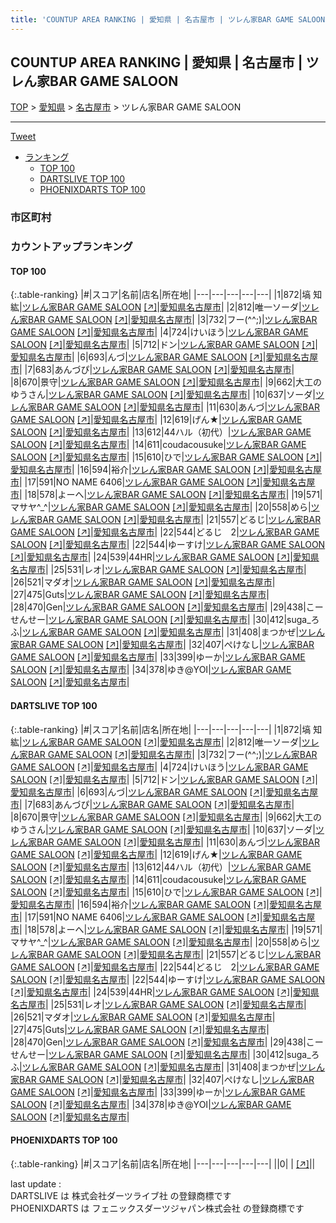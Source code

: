 ```yaml
---
title: 'COUNTUP AREA RANKING | 愛知県 | 名古屋市 | ツレん家BAR GAME SALOON'
---
```

## COUNTUP AREA RANKING | 愛知県 | 名古屋市 | ツレん家BAR GAME SALOON

[TOP](/darts/rank/) > [愛知県](/darts/rank/愛知県/) > [名古屋市](/darts/rank/愛知県/名古屋市/) > ツレん家BAR GAME SALOON

___

<a href="https://twitter.com/share?ref_src=twsrc%5Etfw" data-text="COUNTUP AREA RANKING | 愛知県名古屋市ツレん家BAR GAME SALOON" class="twitter-share-button" data-hashtags="DARTSLIVE,PHOENIXDARTS,darts,ダーツ" data-show-count="false">Tweet</a>

* [ランキング](#カウントアップランキング)
    * [TOP 100](#top-100)
    * [DARTSLIVE TOP 100](#dartslive-top-100)
    * [PHOENIXDARTS TOP 100](#phoenixdarts-top-100)

### 市区町村

<ul>

</ul>

### カウントアップランキング

#### TOP 100



{:.table-ranking}
|#|スコア|名前|店名|所在地|
|---|---|---|---|---|
|1|872|<span class="rank-name-dl">塙 知紘</span>|<a href="/darts/rank/shops/cebb5af639f83e980d9b047a20a7ba1e.html">ツレん家BAR GAME SALOON</a> <a href="https://search.dartslive.com/jp/shop/cebb5af639f83e980d9b047a20a7ba1e">[↗]</a>|<a href="/darts/rank/愛知県/名古屋市">愛知県名古屋市</a>|
|2|812|<span class="rank-name-dl">唯一ソーダ</span>|<a href="/darts/rank/shops/cebb5af639f83e980d9b047a20a7ba1e.html">ツレん家BAR GAME SALOON</a> <a href="https://search.dartslive.com/jp/shop/cebb5af639f83e980d9b047a20a7ba1e">[↗]</a>|<a href="/darts/rank/愛知県/名古屋市">愛知県名古屋市</a>|
|3|732|<span class="rank-name-dl">フー(^^;)</span>|<a href="/darts/rank/shops/cebb5af639f83e980d9b047a20a7ba1e.html">ツレん家BAR GAME SALOON</a> <a href="https://search.dartslive.com/jp/shop/cebb5af639f83e980d9b047a20a7ba1e">[↗]</a>|<a href="/darts/rank/愛知県/名古屋市">愛知県名古屋市</a>|
|4|724|<span class="rank-name-dl">けいほう</span>|<a href="/darts/rank/shops/cebb5af639f83e980d9b047a20a7ba1e.html">ツレん家BAR GAME SALOON</a> <a href="https://search.dartslive.com/jp/shop/cebb5af639f83e980d9b047a20a7ba1e">[↗]</a>|<a href="/darts/rank/愛知県/名古屋市">愛知県名古屋市</a>|
|5|712|<span class="rank-name-dl">ドン</span>|<a href="/darts/rank/shops/cebb5af639f83e980d9b047a20a7ba1e.html">ツレん家BAR GAME SALOON</a> <a href="https://search.dartslive.com/jp/shop/cebb5af639f83e980d9b047a20a7ba1e">[↗]</a>|<a href="/darts/rank/愛知県/名古屋市">愛知県名古屋市</a>|
|6|693|<span class="rank-name-dl">んづ</span>|<a href="/darts/rank/shops/cebb5af639f83e980d9b047a20a7ba1e.html">ツレん家BAR GAME SALOON</a> <a href="https://search.dartslive.com/jp/shop/cebb5af639f83e980d9b047a20a7ba1e">[↗]</a>|<a href="/darts/rank/愛知県/名古屋市">愛知県名古屋市</a>|
|7|683|<span class="rank-name-dl">あんづぴ</span>|<a href="/darts/rank/shops/cebb5af639f83e980d9b047a20a7ba1e.html">ツレん家BAR GAME SALOON</a> <a href="https://search.dartslive.com/jp/shop/cebb5af639f83e980d9b047a20a7ba1e">[↗]</a>|<a href="/darts/rank/愛知県/名古屋市">愛知県名古屋市</a>|
|8|670|<span class="rank-name-dl">景守</span>|<a href="/darts/rank/shops/cebb5af639f83e980d9b047a20a7ba1e.html">ツレん家BAR GAME SALOON</a> <a href="https://search.dartslive.com/jp/shop/cebb5af639f83e980d9b047a20a7ba1e">[↗]</a>|<a href="/darts/rank/愛知県/名古屋市">愛知県名古屋市</a>|
|9|662|<span class="rank-name-dl">大工のゆうさん</span>|<a href="/darts/rank/shops/cebb5af639f83e980d9b047a20a7ba1e.html">ツレん家BAR GAME SALOON</a> <a href="https://search.dartslive.com/jp/shop/cebb5af639f83e980d9b047a20a7ba1e">[↗]</a>|<a href="/darts/rank/愛知県/名古屋市">愛知県名古屋市</a>|
|10|637|<span class="rank-name-dl">ソーダ</span>|<a href="/darts/rank/shops/cebb5af639f83e980d9b047a20a7ba1e.html">ツレん家BAR GAME SALOON</a> <a href="https://search.dartslive.com/jp/shop/cebb5af639f83e980d9b047a20a7ba1e">[↗]</a>|<a href="/darts/rank/愛知県/名古屋市">愛知県名古屋市</a>|
|11|630|<span class="rank-name-dl">あんづ</span>|<a href="/darts/rank/shops/cebb5af639f83e980d9b047a20a7ba1e.html">ツレん家BAR GAME SALOON</a> <a href="https://search.dartslive.com/jp/shop/cebb5af639f83e980d9b047a20a7ba1e">[↗]</a>|<a href="/darts/rank/愛知県/名古屋市">愛知県名古屋市</a>|
|12|619|<span class="rank-name-dl">げん★</span>|<a href="/darts/rank/shops/cebb5af639f83e980d9b047a20a7ba1e.html">ツレん家BAR GAME SALOON</a> <a href="https://search.dartslive.com/jp/shop/cebb5af639f83e980d9b047a20a7ba1e">[↗]</a>|<a href="/darts/rank/愛知県/名古屋市">愛知県名古屋市</a>|
|13|612|<span class="rank-name-dl">44ハル（初代）</span>|<a href="/darts/rank/shops/cebb5af639f83e980d9b047a20a7ba1e.html">ツレん家BAR GAME SALOON</a> <a href="https://search.dartslive.com/jp/shop/cebb5af639f83e980d9b047a20a7ba1e">[↗]</a>|<a href="/darts/rank/愛知県/名古屋市">愛知県名古屋市</a>|
|14|611|<span class="rank-name-dl">coudacousuke</span>|<a href="/darts/rank/shops/cebb5af639f83e980d9b047a20a7ba1e.html">ツレん家BAR GAME SALOON</a> <a href="https://search.dartslive.com/jp/shop/cebb5af639f83e980d9b047a20a7ba1e">[↗]</a>|<a href="/darts/rank/愛知県/名古屋市">愛知県名古屋市</a>|
|15|610|<span class="rank-name-dl">ひで</span>|<a href="/darts/rank/shops/cebb5af639f83e980d9b047a20a7ba1e.html">ツレん家BAR GAME SALOON</a> <a href="https://search.dartslive.com/jp/shop/cebb5af639f83e980d9b047a20a7ba1e">[↗]</a>|<a href="/darts/rank/愛知県/名古屋市">愛知県名古屋市</a>|
|16|594|<span class="rank-name-dl">裕介</span>|<a href="/darts/rank/shops/cebb5af639f83e980d9b047a20a7ba1e.html">ツレん家BAR GAME SALOON</a> <a href="https://search.dartslive.com/jp/shop/cebb5af639f83e980d9b047a20a7ba1e">[↗]</a>|<a href="/darts/rank/愛知県/名古屋市">愛知県名古屋市</a>|
|17|591|<span class="rank-name-dl">NO NAME 6406</span>|<a href="/darts/rank/shops/cebb5af639f83e980d9b047a20a7ba1e.html">ツレん家BAR GAME SALOON</a> <a href="https://search.dartslive.com/jp/shop/cebb5af639f83e980d9b047a20a7ba1e">[↗]</a>|<a href="/darts/rank/愛知県/名古屋市">愛知県名古屋市</a>|
|18|578|<span class="rank-name-dl">よーへ</span>|<a href="/darts/rank/shops/cebb5af639f83e980d9b047a20a7ba1e.html">ツレん家BAR GAME SALOON</a> <a href="https://search.dartslive.com/jp/shop/cebb5af639f83e980d9b047a20a7ba1e">[↗]</a>|<a href="/darts/rank/愛知県/名古屋市">愛知県名古屋市</a>|
|19|571|<span class="rank-name-dl">マサヤ^_^</span>|<a href="/darts/rank/shops/cebb5af639f83e980d9b047a20a7ba1e.html">ツレん家BAR GAME SALOON</a> <a href="https://search.dartslive.com/jp/shop/cebb5af639f83e980d9b047a20a7ba1e">[↗]</a>|<a href="/darts/rank/愛知県/名古屋市">愛知県名古屋市</a>|
|20|558|<span class="rank-name-dl">めら</span>|<a href="/darts/rank/shops/cebb5af639f83e980d9b047a20a7ba1e.html">ツレん家BAR GAME SALOON</a> <a href="https://search.dartslive.com/jp/shop/cebb5af639f83e980d9b047a20a7ba1e">[↗]</a>|<a href="/darts/rank/愛知県/名古屋市">愛知県名古屋市</a>|
|21|557|<span class="rank-name-dl">どるじ</span>|<a href="/darts/rank/shops/cebb5af639f83e980d9b047a20a7ba1e.html">ツレん家BAR GAME SALOON</a> <a href="https://search.dartslive.com/jp/shop/cebb5af639f83e980d9b047a20a7ba1e">[↗]</a>|<a href="/darts/rank/愛知県/名古屋市">愛知県名古屋市</a>|
|22|544|<span class="rank-name-dl">どるじ　2</span>|<a href="/darts/rank/shops/cebb5af639f83e980d9b047a20a7ba1e.html">ツレん家BAR GAME SALOON</a> <a href="https://search.dartslive.com/jp/shop/cebb5af639f83e980d9b047a20a7ba1e">[↗]</a>|<a href="/darts/rank/愛知県/名古屋市">愛知県名古屋市</a>|
|22|544|<span class="rank-name-dl">ゆーすけ</span>|<a href="/darts/rank/shops/cebb5af639f83e980d9b047a20a7ba1e.html">ツレん家BAR GAME SALOON</a> <a href="https://search.dartslive.com/jp/shop/cebb5af639f83e980d9b047a20a7ba1e">[↗]</a>|<a href="/darts/rank/愛知県/名古屋市">愛知県名古屋市</a>|
|24|539|<span class="rank-name-dl">44HR</span>|<a href="/darts/rank/shops/cebb5af639f83e980d9b047a20a7ba1e.html">ツレん家BAR GAME SALOON</a> <a href="https://search.dartslive.com/jp/shop/cebb5af639f83e980d9b047a20a7ba1e">[↗]</a>|<a href="/darts/rank/愛知県/名古屋市">愛知県名古屋市</a>|
|25|531|<span class="rank-name-dl">レオ</span>|<a href="/darts/rank/shops/cebb5af639f83e980d9b047a20a7ba1e.html">ツレん家BAR GAME SALOON</a> <a href="https://search.dartslive.com/jp/shop/cebb5af639f83e980d9b047a20a7ba1e">[↗]</a>|<a href="/darts/rank/愛知県/名古屋市">愛知県名古屋市</a>|
|26|521|<span class="rank-name-dl">マダオ</span>|<a href="/darts/rank/shops/cebb5af639f83e980d9b047a20a7ba1e.html">ツレん家BAR GAME SALOON</a> <a href="https://search.dartslive.com/jp/shop/cebb5af639f83e980d9b047a20a7ba1e">[↗]</a>|<a href="/darts/rank/愛知県/名古屋市">愛知県名古屋市</a>|
|27|475|<span class="rank-name-dl">Guts</span>|<a href="/darts/rank/shops/cebb5af639f83e980d9b047a20a7ba1e.html">ツレん家BAR GAME SALOON</a> <a href="https://search.dartslive.com/jp/shop/cebb5af639f83e980d9b047a20a7ba1e">[↗]</a>|<a href="/darts/rank/愛知県/名古屋市">愛知県名古屋市</a>|
|28|470|<span class="rank-name-dl">Gen</span>|<a href="/darts/rank/shops/cebb5af639f83e980d9b047a20a7ba1e.html">ツレん家BAR GAME SALOON</a> <a href="https://search.dartslive.com/jp/shop/cebb5af639f83e980d9b047a20a7ba1e">[↗]</a>|<a href="/darts/rank/愛知県/名古屋市">愛知県名古屋市</a>|
|29|438|<span class="rank-name-dl">こーせんせー</span>|<a href="/darts/rank/shops/cebb5af639f83e980d9b047a20a7ba1e.html">ツレん家BAR GAME SALOON</a> <a href="https://search.dartslive.com/jp/shop/cebb5af639f83e980d9b047a20a7ba1e">[↗]</a>|<a href="/darts/rank/愛知県/名古屋市">愛知県名古屋市</a>|
|30|412|<span class="rank-name-dl">suga_ろふ</span>|<a href="/darts/rank/shops/cebb5af639f83e980d9b047a20a7ba1e.html">ツレん家BAR GAME SALOON</a> <a href="https://search.dartslive.com/jp/shop/cebb5af639f83e980d9b047a20a7ba1e">[↗]</a>|<a href="/darts/rank/愛知県/名古屋市">愛知県名古屋市</a>|
|31|408|<span class="rank-name-dl">まつかぜ</span>|<a href="/darts/rank/shops/cebb5af639f83e980d9b047a20a7ba1e.html">ツレん家BAR GAME SALOON</a> <a href="https://search.dartslive.com/jp/shop/cebb5af639f83e980d9b047a20a7ba1e">[↗]</a>|<a href="/darts/rank/愛知県/名古屋市">愛知県名古屋市</a>|
|32|407|<span class="rank-name-dl">ぺけなし</span>|<a href="/darts/rank/shops/cebb5af639f83e980d9b047a20a7ba1e.html">ツレん家BAR GAME SALOON</a> <a href="https://search.dartslive.com/jp/shop/cebb5af639f83e980d9b047a20a7ba1e">[↗]</a>|<a href="/darts/rank/愛知県/名古屋市">愛知県名古屋市</a>|
|33|399|<span class="rank-name-dl">ゆーか</span>|<a href="/darts/rank/shops/cebb5af639f83e980d9b047a20a7ba1e.html">ツレん家BAR GAME SALOON</a> <a href="https://search.dartslive.com/jp/shop/cebb5af639f83e980d9b047a20a7ba1e">[↗]</a>|<a href="/darts/rank/愛知県/名古屋市">愛知県名古屋市</a>|
|34|378|<span class="rank-name-dl">ゆき@YOI</span>|<a href="/darts/rank/shops/cebb5af639f83e980d9b047a20a7ba1e.html">ツレん家BAR GAME SALOON</a> <a href="https://search.dartslive.com/jp/shop/cebb5af639f83e980d9b047a20a7ba1e">[↗]</a>|<a href="/darts/rank/愛知県/名古屋市">愛知県名古屋市</a>|


#### DARTSLIVE TOP 100



{:.table-ranking}
|#|スコア|名前|店名|所在地|
|---|---|---|---|---|
|1|872|<span class="rank-name-dl">塙 知紘</span>|<a href="/darts/rank/shops/cebb5af639f83e980d9b047a20a7ba1e.html">ツレん家BAR GAME SALOON</a> <a href="https://search.dartslive.com/jp/shop/cebb5af639f83e980d9b047a20a7ba1e">[↗]</a>|<a href="/darts/rank/愛知県/名古屋市">愛知県名古屋市</a>|
|2|812|<span class="rank-name-dl">唯一ソーダ</span>|<a href="/darts/rank/shops/cebb5af639f83e980d9b047a20a7ba1e.html">ツレん家BAR GAME SALOON</a> <a href="https://search.dartslive.com/jp/shop/cebb5af639f83e980d9b047a20a7ba1e">[↗]</a>|<a href="/darts/rank/愛知県/名古屋市">愛知県名古屋市</a>|
|3|732|<span class="rank-name-dl">フー(^^;)</span>|<a href="/darts/rank/shops/cebb5af639f83e980d9b047a20a7ba1e.html">ツレん家BAR GAME SALOON</a> <a href="https://search.dartslive.com/jp/shop/cebb5af639f83e980d9b047a20a7ba1e">[↗]</a>|<a href="/darts/rank/愛知県/名古屋市">愛知県名古屋市</a>|
|4|724|<span class="rank-name-dl">けいほう</span>|<a href="/darts/rank/shops/cebb5af639f83e980d9b047a20a7ba1e.html">ツレん家BAR GAME SALOON</a> <a href="https://search.dartslive.com/jp/shop/cebb5af639f83e980d9b047a20a7ba1e">[↗]</a>|<a href="/darts/rank/愛知県/名古屋市">愛知県名古屋市</a>|
|5|712|<span class="rank-name-dl">ドン</span>|<a href="/darts/rank/shops/cebb5af639f83e980d9b047a20a7ba1e.html">ツレん家BAR GAME SALOON</a> <a href="https://search.dartslive.com/jp/shop/cebb5af639f83e980d9b047a20a7ba1e">[↗]</a>|<a href="/darts/rank/愛知県/名古屋市">愛知県名古屋市</a>|
|6|693|<span class="rank-name-dl">んづ</span>|<a href="/darts/rank/shops/cebb5af639f83e980d9b047a20a7ba1e.html">ツレん家BAR GAME SALOON</a> <a href="https://search.dartslive.com/jp/shop/cebb5af639f83e980d9b047a20a7ba1e">[↗]</a>|<a href="/darts/rank/愛知県/名古屋市">愛知県名古屋市</a>|
|7|683|<span class="rank-name-dl">あんづぴ</span>|<a href="/darts/rank/shops/cebb5af639f83e980d9b047a20a7ba1e.html">ツレん家BAR GAME SALOON</a> <a href="https://search.dartslive.com/jp/shop/cebb5af639f83e980d9b047a20a7ba1e">[↗]</a>|<a href="/darts/rank/愛知県/名古屋市">愛知県名古屋市</a>|
|8|670|<span class="rank-name-dl">景守</span>|<a href="/darts/rank/shops/cebb5af639f83e980d9b047a20a7ba1e.html">ツレん家BAR GAME SALOON</a> <a href="https://search.dartslive.com/jp/shop/cebb5af639f83e980d9b047a20a7ba1e">[↗]</a>|<a href="/darts/rank/愛知県/名古屋市">愛知県名古屋市</a>|
|9|662|<span class="rank-name-dl">大工のゆうさん</span>|<a href="/darts/rank/shops/cebb5af639f83e980d9b047a20a7ba1e.html">ツレん家BAR GAME SALOON</a> <a href="https://search.dartslive.com/jp/shop/cebb5af639f83e980d9b047a20a7ba1e">[↗]</a>|<a href="/darts/rank/愛知県/名古屋市">愛知県名古屋市</a>|
|10|637|<span class="rank-name-dl">ソーダ</span>|<a href="/darts/rank/shops/cebb5af639f83e980d9b047a20a7ba1e.html">ツレん家BAR GAME SALOON</a> <a href="https://search.dartslive.com/jp/shop/cebb5af639f83e980d9b047a20a7ba1e">[↗]</a>|<a href="/darts/rank/愛知県/名古屋市">愛知県名古屋市</a>|
|11|630|<span class="rank-name-dl">あんづ</span>|<a href="/darts/rank/shops/cebb5af639f83e980d9b047a20a7ba1e.html">ツレん家BAR GAME SALOON</a> <a href="https://search.dartslive.com/jp/shop/cebb5af639f83e980d9b047a20a7ba1e">[↗]</a>|<a href="/darts/rank/愛知県/名古屋市">愛知県名古屋市</a>|
|12|619|<span class="rank-name-dl">げん★</span>|<a href="/darts/rank/shops/cebb5af639f83e980d9b047a20a7ba1e.html">ツレん家BAR GAME SALOON</a> <a href="https://search.dartslive.com/jp/shop/cebb5af639f83e980d9b047a20a7ba1e">[↗]</a>|<a href="/darts/rank/愛知県/名古屋市">愛知県名古屋市</a>|
|13|612|<span class="rank-name-dl">44ハル（初代）</span>|<a href="/darts/rank/shops/cebb5af639f83e980d9b047a20a7ba1e.html">ツレん家BAR GAME SALOON</a> <a href="https://search.dartslive.com/jp/shop/cebb5af639f83e980d9b047a20a7ba1e">[↗]</a>|<a href="/darts/rank/愛知県/名古屋市">愛知県名古屋市</a>|
|14|611|<span class="rank-name-dl">coudacousuke</span>|<a href="/darts/rank/shops/cebb5af639f83e980d9b047a20a7ba1e.html">ツレん家BAR GAME SALOON</a> <a href="https://search.dartslive.com/jp/shop/cebb5af639f83e980d9b047a20a7ba1e">[↗]</a>|<a href="/darts/rank/愛知県/名古屋市">愛知県名古屋市</a>|
|15|610|<span class="rank-name-dl">ひで</span>|<a href="/darts/rank/shops/cebb5af639f83e980d9b047a20a7ba1e.html">ツレん家BAR GAME SALOON</a> <a href="https://search.dartslive.com/jp/shop/cebb5af639f83e980d9b047a20a7ba1e">[↗]</a>|<a href="/darts/rank/愛知県/名古屋市">愛知県名古屋市</a>|
|16|594|<span class="rank-name-dl">裕介</span>|<a href="/darts/rank/shops/cebb5af639f83e980d9b047a20a7ba1e.html">ツレん家BAR GAME SALOON</a> <a href="https://search.dartslive.com/jp/shop/cebb5af639f83e980d9b047a20a7ba1e">[↗]</a>|<a href="/darts/rank/愛知県/名古屋市">愛知県名古屋市</a>|
|17|591|<span class="rank-name-dl">NO NAME 6406</span>|<a href="/darts/rank/shops/cebb5af639f83e980d9b047a20a7ba1e.html">ツレん家BAR GAME SALOON</a> <a href="https://search.dartslive.com/jp/shop/cebb5af639f83e980d9b047a20a7ba1e">[↗]</a>|<a href="/darts/rank/愛知県/名古屋市">愛知県名古屋市</a>|
|18|578|<span class="rank-name-dl">よーへ</span>|<a href="/darts/rank/shops/cebb5af639f83e980d9b047a20a7ba1e.html">ツレん家BAR GAME SALOON</a> <a href="https://search.dartslive.com/jp/shop/cebb5af639f83e980d9b047a20a7ba1e">[↗]</a>|<a href="/darts/rank/愛知県/名古屋市">愛知県名古屋市</a>|
|19|571|<span class="rank-name-dl">マサヤ^_^</span>|<a href="/darts/rank/shops/cebb5af639f83e980d9b047a20a7ba1e.html">ツレん家BAR GAME SALOON</a> <a href="https://search.dartslive.com/jp/shop/cebb5af639f83e980d9b047a20a7ba1e">[↗]</a>|<a href="/darts/rank/愛知県/名古屋市">愛知県名古屋市</a>|
|20|558|<span class="rank-name-dl">めら</span>|<a href="/darts/rank/shops/cebb5af639f83e980d9b047a20a7ba1e.html">ツレん家BAR GAME SALOON</a> <a href="https://search.dartslive.com/jp/shop/cebb5af639f83e980d9b047a20a7ba1e">[↗]</a>|<a href="/darts/rank/愛知県/名古屋市">愛知県名古屋市</a>|
|21|557|<span class="rank-name-dl">どるじ</span>|<a href="/darts/rank/shops/cebb5af639f83e980d9b047a20a7ba1e.html">ツレん家BAR GAME SALOON</a> <a href="https://search.dartslive.com/jp/shop/cebb5af639f83e980d9b047a20a7ba1e">[↗]</a>|<a href="/darts/rank/愛知県/名古屋市">愛知県名古屋市</a>|
|22|544|<span class="rank-name-dl">どるじ　2</span>|<a href="/darts/rank/shops/cebb5af639f83e980d9b047a20a7ba1e.html">ツレん家BAR GAME SALOON</a> <a href="https://search.dartslive.com/jp/shop/cebb5af639f83e980d9b047a20a7ba1e">[↗]</a>|<a href="/darts/rank/愛知県/名古屋市">愛知県名古屋市</a>|
|22|544|<span class="rank-name-dl">ゆーすけ</span>|<a href="/darts/rank/shops/cebb5af639f83e980d9b047a20a7ba1e.html">ツレん家BAR GAME SALOON</a> <a href="https://search.dartslive.com/jp/shop/cebb5af639f83e980d9b047a20a7ba1e">[↗]</a>|<a href="/darts/rank/愛知県/名古屋市">愛知県名古屋市</a>|
|24|539|<span class="rank-name-dl">44HR</span>|<a href="/darts/rank/shops/cebb5af639f83e980d9b047a20a7ba1e.html">ツレん家BAR GAME SALOON</a> <a href="https://search.dartslive.com/jp/shop/cebb5af639f83e980d9b047a20a7ba1e">[↗]</a>|<a href="/darts/rank/愛知県/名古屋市">愛知県名古屋市</a>|
|25|531|<span class="rank-name-dl">レオ</span>|<a href="/darts/rank/shops/cebb5af639f83e980d9b047a20a7ba1e.html">ツレん家BAR GAME SALOON</a> <a href="https://search.dartslive.com/jp/shop/cebb5af639f83e980d9b047a20a7ba1e">[↗]</a>|<a href="/darts/rank/愛知県/名古屋市">愛知県名古屋市</a>|
|26|521|<span class="rank-name-dl">マダオ</span>|<a href="/darts/rank/shops/cebb5af639f83e980d9b047a20a7ba1e.html">ツレん家BAR GAME SALOON</a> <a href="https://search.dartslive.com/jp/shop/cebb5af639f83e980d9b047a20a7ba1e">[↗]</a>|<a href="/darts/rank/愛知県/名古屋市">愛知県名古屋市</a>|
|27|475|<span class="rank-name-dl">Guts</span>|<a href="/darts/rank/shops/cebb5af639f83e980d9b047a20a7ba1e.html">ツレん家BAR GAME SALOON</a> <a href="https://search.dartslive.com/jp/shop/cebb5af639f83e980d9b047a20a7ba1e">[↗]</a>|<a href="/darts/rank/愛知県/名古屋市">愛知県名古屋市</a>|
|28|470|<span class="rank-name-dl">Gen</span>|<a href="/darts/rank/shops/cebb5af639f83e980d9b047a20a7ba1e.html">ツレん家BAR GAME SALOON</a> <a href="https://search.dartslive.com/jp/shop/cebb5af639f83e980d9b047a20a7ba1e">[↗]</a>|<a href="/darts/rank/愛知県/名古屋市">愛知県名古屋市</a>|
|29|438|<span class="rank-name-dl">こーせんせー</span>|<a href="/darts/rank/shops/cebb5af639f83e980d9b047a20a7ba1e.html">ツレん家BAR GAME SALOON</a> <a href="https://search.dartslive.com/jp/shop/cebb5af639f83e980d9b047a20a7ba1e">[↗]</a>|<a href="/darts/rank/愛知県/名古屋市">愛知県名古屋市</a>|
|30|412|<span class="rank-name-dl">suga_ろふ</span>|<a href="/darts/rank/shops/cebb5af639f83e980d9b047a20a7ba1e.html">ツレん家BAR GAME SALOON</a> <a href="https://search.dartslive.com/jp/shop/cebb5af639f83e980d9b047a20a7ba1e">[↗]</a>|<a href="/darts/rank/愛知県/名古屋市">愛知県名古屋市</a>|
|31|408|<span class="rank-name-dl">まつかぜ</span>|<a href="/darts/rank/shops/cebb5af639f83e980d9b047a20a7ba1e.html">ツレん家BAR GAME SALOON</a> <a href="https://search.dartslive.com/jp/shop/cebb5af639f83e980d9b047a20a7ba1e">[↗]</a>|<a href="/darts/rank/愛知県/名古屋市">愛知県名古屋市</a>|
|32|407|<span class="rank-name-dl">ぺけなし</span>|<a href="/darts/rank/shops/cebb5af639f83e980d9b047a20a7ba1e.html">ツレん家BAR GAME SALOON</a> <a href="https://search.dartslive.com/jp/shop/cebb5af639f83e980d9b047a20a7ba1e">[↗]</a>|<a href="/darts/rank/愛知県/名古屋市">愛知県名古屋市</a>|
|33|399|<span class="rank-name-dl">ゆーか</span>|<a href="/darts/rank/shops/cebb5af639f83e980d9b047a20a7ba1e.html">ツレん家BAR GAME SALOON</a> <a href="https://search.dartslive.com/jp/shop/cebb5af639f83e980d9b047a20a7ba1e">[↗]</a>|<a href="/darts/rank/愛知県/名古屋市">愛知県名古屋市</a>|
|34|378|<span class="rank-name-dl">ゆき@YOI</span>|<a href="/darts/rank/shops/cebb5af639f83e980d9b047a20a7ba1e.html">ツレん家BAR GAME SALOON</a> <a href="https://search.dartslive.com/jp/shop/cebb5af639f83e980d9b047a20a7ba1e">[↗]</a>|<a href="/darts/rank/愛知県/名古屋市">愛知県名古屋市</a>|


#### PHOENIXDARTS TOP 100



{:.table-ranking}
|#|スコア|名前|店名|所在地|
|---|---|---|---|---|
||0|<span class="rank-name-dl"> </span>|<a href="/darts/rank/shops/.html"></a> <a href="">[↗]</a>|<a href="/darts/rank//"></a>|


<div class="footer border-top border-gray-light mt-5 pt-3 text-right text-gray">
    last update : <span style="font-weight: italic" id="foot_last_modified"></span><br />
    DARTSLIVE は 株式会社ダーツライブ社 の登録商標です<br />
    PHOENIXDARTS は フェニックスダーツジャパン株式会社 の登録商標です<br />
</div>

<script src="https://cdnjs.cloudflare.com/ajax/libs/jquery.tablesorter/2.31.3/js/jquery.tablesorter.min.js" integrity="sha512-qzgd5cYSZcosqpzpn7zF2ZId8f/8CHmFKZ8j7mU4OUXTNRd5g+ZHBPsgKEwoqxCtdQvExE5LprwwPAgoicguNg==" crossorigin="anonymous" referrerpolicy="no-referrer"></script>
<link rel="stylesheet" href="https://cdnjs.cloudflare.com/ajax/libs/jquery.tablesorter/2.31.3/css/theme.default.min.css" integrity="sha512-wghhOJkjQX0Lh3NSWvNKeZ0ZpNn+SPVXX1Qyc9OCaogADktxrBiBdKGDoqVUOyhStvMBmJQ8ZdMHiR3wuEq8+w==" crossorigin="anonymous" referrerpolicy="no-referrer" />
<script>
$(function() {
    $(".table-ranking").tablesorter({sortList:[[0, 0]]});
    $("#foot_last_modified").text(formatDate(new Date(document.lastModified), 'yyyy-MM-dd HH:mm:ss'));
});
</script>

<script async src="https://platform.twitter.com/widgets.js" charset="utf-8"></script>